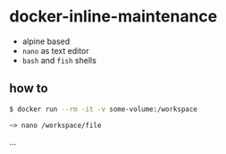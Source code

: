 docker-inline-maintenance
===

* alpine based
* `nano` as text editor
* `bash` and `fish` shells

## how to

```bash
$ docker run --rm -it -v some-volume:/workspace
```

```fish
~> nano /workspace/file
```
...

